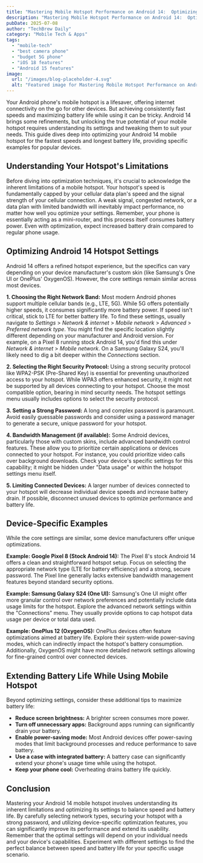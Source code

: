 ```yaml
---
title: "Mastering Mobile Hotspot Performance on Android 14:  Optimizing Settings for Fastest Speeds & Extended Battery Life with Specific Device Examples (2024)"
description: "Mastering Mobile Hotspot Performance on Android 14:  Optimizing Settings for Fastest Speeds & Extended Battery Life with Specific Device Examples (2024)"
pubDate: 2025-07-08
author: "TechBrew Daily"
category: "Mobile Tech & Apps"
tags:
  - "mobile-tech"
  - "best camera phone"
  - "budget 5G phone"
  - "iOS 18 features"
  - "Android 15 features"
image:
  url: "/images/blog-placeholder-4.svg"
  alt: "Featured image for Mastering Mobile Hotspot Performance on Android 14:  Optimizing Settings for Fastest Speeds & Extended Battery Life with Specific Device Examples (2024)"
---
```


Your Android phone's mobile hotspot is a lifesaver, offering internet connectivity on the go for other devices. But achieving consistently fast speeds and maximizing battery life while using it can be tricky.  Android 14 brings some refinements, but unlocking the true potential of your mobile hotspot requires understanding its settings and tweaking them to suit your needs. This guide dives deep into optimizing your Android 14 mobile hotspot for the fastest speeds and longest battery life, providing specific examples for popular devices.

## Understanding Your Hotspot's Limitations

Before diving into optimization techniques, it's crucial to acknowledge the inherent limitations of a mobile hotspot.  Your hotspot's speed is fundamentally capped by your cellular data plan's speed and the signal strength of your cellular connection.  A weak signal, congested network, or a data plan with limited bandwidth will inevitably impact performance, no matter how well you optimize your settings. Remember, your phone is essentially acting as a mini-router, and this process itself consumes battery power.  Even with optimization, expect increased battery drain compared to regular phone usage.

## Optimizing Android 14 Hotspot Settings

Android 14 offers a refined hotspot experience, but the specifics can vary depending on your device manufacturer's custom skin (like Samsung's One UI or OnePlus' OxygenOS). However, the core settings remain similar across most devices.

**1. Choosing the Right Network Band:**  Most modern Android phones support multiple cellular bands (e.g., LTE, 5G).  While 5G offers potentially higher speeds, it consumes significantly more battery power. If speed isn't critical, stick to LTE for better battery life.  To find these settings, usually navigate to *Settings* > *Network & internet* > *Mobile network* > *Advanced* > *Preferred network type*.  You might find the specific location slightly different depending on your manufacturer and Android version.  For example, on a Pixel 8 running stock Android 14, you'd find this under *Network & internet* > *Mobile network*. On a Samsung Galaxy S24, you'll likely need to dig a bit deeper within the *Connections* section.

**2. Selecting the Right Security Protocol:**  Using a strong security protocol like WPA2-PSK (Pre-Shared Key) is essential for preventing unauthorized access to your hotspot.  While WPA3 offers enhanced security, it might not be supported by all devices connecting to your hotspot. Choose the most compatible option, bearing in mind security needs. The hotspot settings menu usually includes options to select the security protocol.

**3. Setting a Strong Password:**  A long and complex password is paramount.  Avoid easily guessable passwords and consider using a password manager to generate a secure, unique password for your hotspot.

**4. Bandwidth Management (if available):**  Some Android devices, particularly those with custom skins, include advanced bandwidth control features.  These allow you to prioritize certain applications or devices connected to your hotspot.  For instance, you could prioritize video calls over background downloads.  Check your device's specific settings for this capability; it might be hidden under "Data usage" or within the hotspot settings menu itself.

**5. Limiting Connected Devices:**  A larger number of devices connected to your hotspot will decrease individual device speeds and increase battery drain.  If possible, disconnect unused devices to optimize performance and battery life.

## Device-Specific Examples

While the core settings are similar, some device manufacturers offer unique optimizations.

**Example: Google Pixel 8 (Stock Android 14):** The Pixel 8's stock Android 14 offers a clean and straightforward hotspot setup. Focus on selecting the appropriate network type (LTE for battery efficiency) and a strong, secure password.  The Pixel line generally lacks extensive bandwidth management features beyond standard security options.

**Example: Samsung Galaxy S24 (One UI):** Samsung's One UI might offer more granular control over network preferences and potentially include data usage limits for the hotspot. Explore the advanced network settings within the "Connections" menu.  They usually provide options to cap hotspot data usage per device or total data used.

**Example: OnePlus 12 (OxygenOS):**  OnePlus devices often feature optimizations aimed at battery life.  Explore their system-wide power-saving modes, which can indirectly impact the hotspot's battery consumption.  Additionally, OxygenOS might have more detailed network settings allowing for fine-grained control over connected devices.

## Extending Battery Life While Using Mobile Hotspot

Beyond optimizing settings, consider these additional tips to maximize battery life:

* **Reduce screen brightness:** A brighter screen consumes more power.
* **Turn off unnecessary apps:** Background apps running can significantly drain your battery.
* **Enable power-saving mode:** Most Android devices offer power-saving modes that limit background processes and reduce performance to save battery.
* **Use a case with integrated battery:** A battery case can significantly extend your phone's usage time while using the hotspot.
* **Keep your phone cool:** Overheating drains battery life quickly.


## Conclusion

Mastering your Android 14 mobile hotspot involves understanding its inherent limitations and optimizing its settings to balance speed and battery life. By carefully selecting network types, securing your hotspot with a strong password, and utilizing device-specific optimization features, you can significantly improve its performance and extend its usability. Remember that the optimal settings will depend on your individual needs and your device's capabilities. Experiment with different settings to find the perfect balance between speed and battery life for your specific usage scenario.
